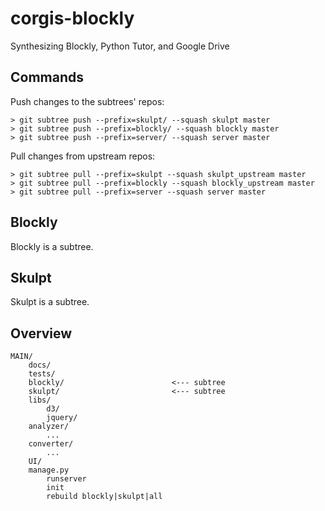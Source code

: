 corgis-blockly
==============

Synthesizing Blockly, Python Tutor, and Google Drive

Commands
--------

Push changes to the subtrees' repos: 

    > git subtree push --prefix=skulpt/ --squash skulpt master
    > git subtree push --prefix=blockly/ --squash blockly master
    > git subtree push --prefix=server/ --squash server master
    
Pull changes from upstream repos:

    > git subtree pull --prefix=skulpt --squash skulpt_upstream master
    > git subtree pull --prefix=blockly --squash blockly_upstream master
    > git subtree pull --prefix=server --squash server master


Blockly
-------

Blockly is a subtree.




Skulpt
------

Skulpt is a subtree.

Overview
--------

    MAIN/
        docs/
        tests/
        blockly/                        <--- subtree
        skulpt/                         <--- subtree
        libs/
            d3/
            jquery/
        analyzer/
            ...
        converter/
            ...
        UI/
        manage.py
            runserver
            init
            rebuild blockly|skulpt|all
        
